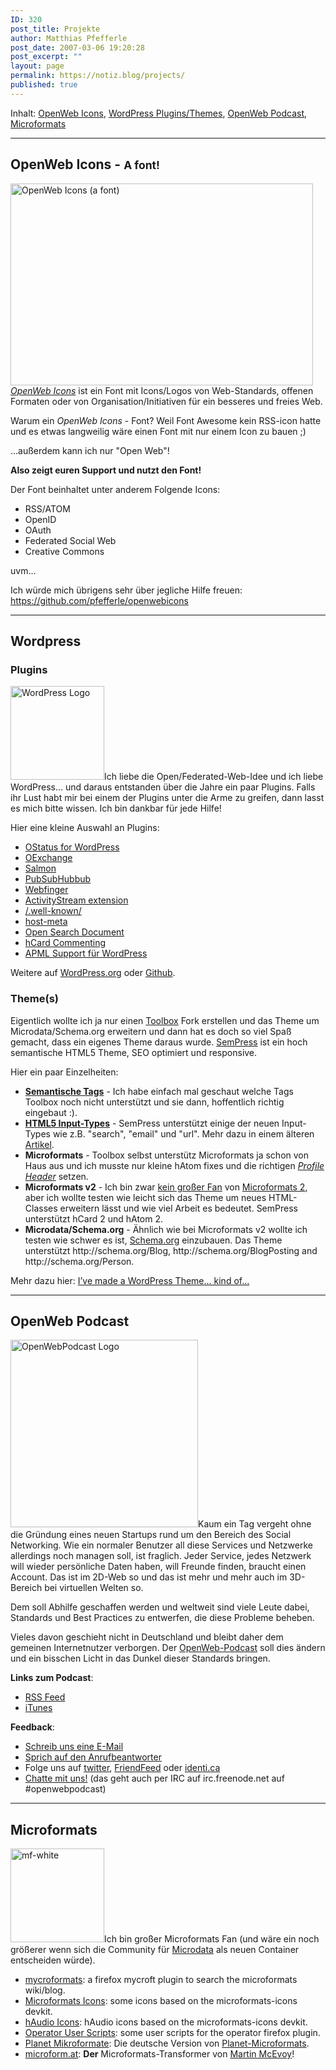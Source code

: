 ```yaml
---
ID: 320
post_title: Projekte
author: Matthias Pfefferle
post_date: 2007-03-06 19:20:28
post_excerpt: ""
layout: page
permalink: https://notiz.blog/projects/
published: true
---
```

Inhalt: <a href="#openweb-icons">OpenWeb Icons</a>, <a href="#wordpress">WordPress Plugins/Themes</a>, <a href="#podcast">OpenWeb Podcast</a>, <a href="#microformats">Microformats</a>

<hr />

<h2 id="openweb-icons">OpenWeb Icons - <small>A font!</small></h2>

<img src="//notiz.blog/wp-content/uploads/2012/05/OpenWeb-Icons.jpg" alt="OpenWeb Icons (a font)" title="OpenWeb Icons (a font)" width="484" height="323" class="alignright size-full wp-image-4242" /><em><a href="http://pfefferle.github.com/openwebicons/">OpenWeb Icons</a></em> ist ein Font mit Icons/Logos von Web-Standards, offenen Formaten oder von Organisation/Initiativen für ein besseres und freies Web.

Warum ein <em>OpenWeb Icons</em> - Font? Weil Font Awesome kein RSS-icon hatte und es etwas langweilig wäre einen Font mit nur einem Icon zu bauen ;)

...außerdem kann ich nur "Open Web"!

<strong>Also zeigt euren Support und nutzt den Font!</strong>

Der Font beinhaltet unter anderem Folgende Icons:

<ul><li>RSS/ATOM</li>
<li>OpenID</li>
<li>OAuth</li>
<li>Federated Social Web</li>
<li>Creative Commons</li></ul>

uvm...

Ich würde mich übrigens sehr über jegliche Hilfe freuen: <a href="https://github.com/pfefferle/openwebicons">https://github.com/pfefferle/openwebicons</a>

<hr />

<h2 id="wordpress">Wordpress</h2>

<h3>Plugins</h3>

<img src="http://notiz.blog/wp-content/uploads/2007/03/wordpress-logo.png" alt="WordPress Logo" title="WordPress Logo" width="150" height="150" class="alignright size-full" />Ich liebe die Open/Federated-Web-Idee und ich liebe WordPress... und daraus entstanden über die Jahre ein paar Plugins. Falls ihr Lust habt mir bei einem der Plugins unter die Arme zu greifen, dann lasst es mich bitte wissen. Ich bin dankbar für jede Hilfe!

Hier eine kleine Auswahl an Plugins:
<ul>
<li><a href="http://wordpress.org/extend/plugins/ostatus-for-wordpress/">OStatus for WordPress</a></li>
<li><a href="http://wordpress.org/extend/plugins/oexchange/">OExchange</a></li>
<li><a href="http://wordpress.org/extend/plugins/salmon/">Salmon</a></li>
<li><a href="http://wordpress.org/extend/plugins/pubsubhubbub/">PubSubHubbub</a></li>
<li><a href="http://wordpress.org/extend/plugins/webfinger/">Webfinger</a></li>
<li><a href="http://wordpress.org/extend/plugins/activitystream-extension/">ActivityStream extension</a></li>
<li><a href="http://wordpress.org/extend/plugins/well-known/">/.well-known/</a></li>
<li><a href="http://wordpress.org/extend/plugins/host-meta/">host-meta</a></li>
<li><a href="http://wordpress.org/extend/plugins/open-search-document/">Open Search Document</a></li>
<li><a href="http://notiz.blog/projects/wp-hcard-commenting/">hCard Commenting</a></li>
<li><a href="http://notiz.blog/projects/apml-for-wordpress/">APML Support für WordPress</a></li>
</ul>

Weitere auf <a href="http://profiles.wordpress.org/pfefferle">WordPress.org</a> oder <a href="https://github.com/pfefferle/">Github</a>.

<h3>Theme(s)</h3>

Eigentlich wollte ich ja nur einen <a href="http://wordpress.org/extend/themes/toolbox">Toolbox</a> Fork erstellen und das Theme um Microdata/Schema.org erweitern und dann hat es doch so viel Spaß gemacht, dass ein eigenes Theme daraus wurde. <a href="https://github.com/pfefferle/SemPress">SemPress</a> ist ein hoch semantische HTML5 Theme, SEO optimiert und responsive.

Hier ein paar Einzelheiten:

<ul>
<li><strong><a href="http://diveintohtml5.info/semantics.html#new-elements">Semantische Tags</a></strong> - Ich habe einfach mal geschaut welche Tags Toolbox noch nicht unterstützt und sie dann, hoffentlich richtig eingebaut :).</li>
<li><strong><a href="http://diveintohtml5.info/forms.html">HTML5 Input-Types</a></strong> - SemPress unterstützt einige der neuen Input-Types wie z.B. "search", "email" und "url". Mehr dazu in einem älteren <a href="http://notiz.blog/2011/07/11/html5-input-types-form-validierung-und-wordpress/">Artikel</a>.</li>
<li><strong>Microformats</strong> - Toolbox selbst unterstütz Microformats ja schon von Haus aus und ich musste nur kleine hAtom fixes und die richtigen <em><a href="http://microformats.org/wiki/rel-profile">Profile Header</a></em> setzen.</li>
<li><strong>Microformats v2</strong> - Ich bin zwar <a href="http://notiz.blog/2012/07/03/microformats-the-next-generation/">kein großer Fan</a> von <a href="http://microformats.org/wiki/microformats_2">Microformats 2</a>, aber ich wollte testen wie leicht sich das Theme um neues HTML-Classes erweitern lässt und wie viel Arbeit es bedeutet. SemPress unterstützt hCard 2 und hAtom 2.</li>
<li><strong>Microdata/Schema.org</strong> - Ähnlich wie bei Microformats v2 wollte ich testen wie schwer es ist, <a href="http://schema.org/">Schema.org</a> einzubauen. Das Theme unterstützt http://schema.org/Blog, http://schema.org/BlogPosting and http://schema.org/Person.</li>
</ul>

Mehr dazu hier: <a href="http://notiz.blog/2012/09/06/ive-made-a-wordpress-theme-kind-of/">I’ve made a WordPress Theme… kind of…</a>

<hr />

<h2 id="podcast">OpenWeb Podcast</h2>

<img src="//notiz.blog/wp-content/uploads/2012/01/owp-logo-300.jpg" alt="OpenWebPodcast Logo" title="OpenWebPodcast Logo" width="300" height="300" class="alignright withborder size-full wp-image-4154" />Kaum ein Tag vergeht ohne die Gründung eines neuen Startups rund um den Bereich des Social Networking. Wie ein normaler Benutzer all diese Services und Netzwerke allerdings noch managen soll, ist fraglich. Jeder Service, jedes Netzwerk will wieder persönliche Daten haben, will Freunde finden, braucht einen Account. Das ist im 2D-Web so und das ist mehr und mehr auch im 3D-Bereich bei virtuellen Welten so.

Dem soll Abhilfe geschaffen werden und weltweit sind viele Leute dabei, Standards und Best Practices zu entwerfen, die diese Probleme beheben.

Vieles davon geschieht nicht in Deutschland und bleibt daher dem gemeinen Internetnutzer verborgen. Der <a href="http://openwebpodcast.de/" rel="me">OpenWeb-Podcast</a> soll dies ändern und ein bisschen Licht in das Dunkel dieser Standards bringen.

<strong>Links zum Podcast</strong>:

<ul><li><a href="http://feeds.feedburner.com/openwebcast">RSS Feed</a></li>
<li><a href="http://phobos.apple.com/WebObjects/MZStore.woa/wa/viewPodcast?id=294732929">iTunes</a></li></ul>

<strong>Feedback</strong>:
<ul><li><a href="mailto:openwebpodcast@gmail.com">Schreib uns eine E-Mail</a></li>
<li><a href="http://tinyurl.com/67pr5d">Sprich auf den Anrufbeantworter</a></li>
<li>Folge uns auf <a href="http://twitter.com/openwebpodcast">twitter</a>, <a href="http://friendfeed.com/openweb-podcast">FriendFeed</a> oder <a href="http://identi.ca/openwebpodcast">identi.ca</a></li>
<li><a href="http://widget.mibbit.com/?settings=5100cb8bbf7790e66f3f124f7b7faa5e&server=irc.freenode.net%3A6667&channel=%23openwebpodcast&noServerNotices=true&noServerMotd=true&autoConnect=true">Chatte mit uns!</a> (das geht auch per IRC auf irc.freenode.net auf #openwebpodcast)</li></ul>

<hr />

<h2 id="microformats">Microformats</h2>
<img src="http://notiz.blog/wp-content/uploads/2007/03/mf-white.png" alt="mf-white" title="mf-white" width="150" height="150" class="alignright size-full" />Ich bin großer Microformats Fan (und wäre ein noch größerer wenn sich die Community für <a href="http://notiz.blog/tag/microdata/">Microdata</a> als neuen Container entscheiden würde).
<ul><li><a href="http://notiz.blog/projects/mycroformats/">mycroformats</a>: a firefox mycroft plugin to search the microformats wiki/blog.</li>
<li><a href="http://notiz.blog/projects/microformats-icons/">Microformats Icons</a>: some icons based on the microformats-icons devkit.</li>
<li><a href="http://notiz.blog/projects/haudio-icons/">hAudio Icons</a>: hAudio icons based on the microformats-icons devkit.</li>
<li><a href="http://notiz.blog/projects/operator-user-scripts/">Operator User Scripts</a>: some user scripts for the operator firefox plugin.</li>
<li><a href="http://www.planetmikroformate.de" rel="me">Planet Mikroformate</a>: Die deutsche Version von <a href="http://planetmicroformats.com">Planet-Microformats</a>.</li>
<li><a href="http://www.microform.at" rel="me">microform.at</a>: <strong>Der</strong> Microformats-Transformer von <a href="http://weborganics.co.uk/" rel="contact">Martin McEvoy</a>!</li></ul>